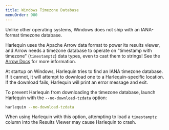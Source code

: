 ```yaml
---
title: Windows Timezone Database
menuOrder: 980
---
```


<script>
    import Warning from "$lib/components/warning.svelte"
</script>

Unlike other operating systems, Windows does not ship with an IANA-format timezone database.

Harlequin uses the Apache Arrow data format to power its results viewer, and Arrow needs a timezone database to operate on "timestamp with timezone" (`timestamptz`) data types, even to cast them to strings! See the [Arrow Docs](https://arrow.apache.org/docs/python/install.html#tzdata-on-windows) for more information.

At startup on Windows, Harlequin tries to find an IANA timezone database. If it cannot, it will attempt to download one to a Harlequin-specific location. If the download fails, Harlequin will print an error message and exit.

To prevent Harlequin from downloading the timezone database, launch Harlequin with the `--no-download-tzdata` option:

```bash
harlequin --no-download-tzdata
```

<Warning>
When using Harlequin with this option, attempting to load a <code>timestamptz</code> column into the Results Viewer may cause Harlequin to crash.
</Warning>
